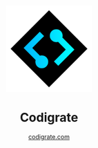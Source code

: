 <p align="center">
  <a href="https://codigrate.com">
    <img src="https://raw.githubusercontent.com/codigrate/codigrate.github.io/main/assets/logo/brand-logo.png" alt="Logo" width=200>
  </a>
</p>

<h1 align="center">
Codigrate
</h1>
<p align="center">
  <a href="https://codigrate.com">codigrate.com</a>
</p>
